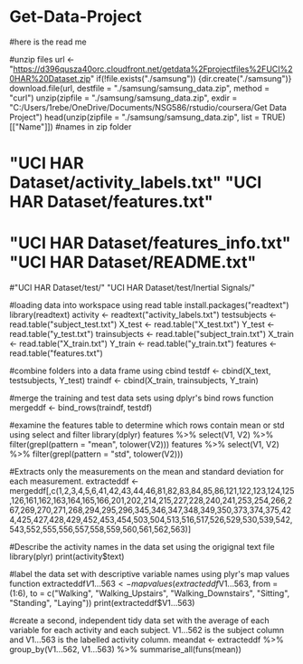 # Get-Data-Project
#here is the read me

#unzip files
url <- "https://d396qusza40orc.cloudfront.net/getdata%2Fprojectfiles%2FUCI%20HAR%20Dataset.zip"
if(!file.exists("./samsung")) {dir.create("./samsung")}
download.file(url, destfile = "./samsung/samsung_data.zip", method = "curl")
unzip(zipfile = "./samsung/samsung_data.zip", exdir = "C:/Users/1rebe/OneDrive/Documents/NSG586/rstudio/coursera/Get Data Project")
head(unzip(zipfile = "./samsung/samsung_data.zip", list = TRUE)[["Name"]])
#names in zip folder
# "UCI HAR Dataset/activity_labels.txt"    "UCI HAR Dataset/features.txt"          
# "UCI HAR Dataset/features_info.txt"      "UCI HAR Dataset/README.txt"            
#"UCI HAR Dataset/test/"                  "UCI HAR Dataset/test/Inertial Signals/"

#loading data into workspace using read table
install.packages("readtext")
library(readtext)
activity <- readtext("activity_labels.txt")
testsubjects <- read.table("subject_test.txt")
X_test <- read.table("X_test.txt")
Y_test <- read.table("y_test.txt")
trainsubjects <- read.table("subject_train.txt")
X_train <- read.table("X_train.txt")
Y_train <- read.table("y_train.txt")
features <- read.table("features.txt")

#combine folders into a data frame using cbind
testdf <- cbind(X_text, testsubjects, Y_test)
traindf <- cbind(X_train, trainsubjects, Y_train)

#merge the training and test data sets using dplyr's bind rows function
mergeddf <- bind_rows(traindf, testdf)


#examine the features table to determine which rows contain mean or std using select and filter
library(dplyr)
features %>%
  select(V1, V2) %>%
  filter(grepl(pattern = "mean", tolower(V2)))
features %>%
  select(V1, V2) %>%
  filter(grepl(pattern = "std", tolower(V2)))

#Extracts only the measurements on the mean and standard deviation for each measurement. 
extracteddf <- mergeddf[,c(1,2,3,4,5,6,41,42,43,44,46,81,82,83,84,85,86,121,122,123,124,125,126,161,162,163,164,165,166,201,202,214,215,227,228,240,241,253,254,266,267,269,270,271,268,294,295,296,345,346,347,348,349,350,373,374,375,424,425,427,428,429,452,453,454,503,504,513,516,517,526,529,530,539,542,543,552,555,556,557,558,559,560,561,562,563)]

#Describe the activity names in the data set using the origignal text file
library(plyr)
print(activity$text)

#label the data set with descriptive variable names using plyr's map values function
extracteddf$V1...563 <- mapvalues(extracteddf$V1...563, from = (1:6), to = c("Walking", "Walking_Upstairs", "Walking_Downstairs", "Sitting", "Standing", "Laying"))
print(extracteddf$V1...563)

#create a second, independent tidy data set with the average of each variable for each activity and each subject. V1...562 is the subject column and V1...563 is the labelled activity column.
meandat <- extracteddf %>%
  group_by(V1...562, V1...563) %>%
  summarise_all(funs(mean))
